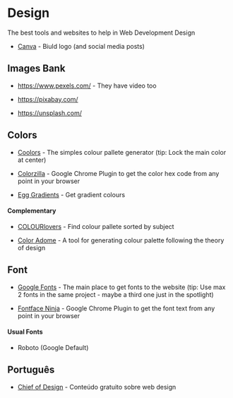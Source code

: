 # Design

The best tools and websites to help in Web Development Design

- [Canva](https://www.canva.com/) - Biuld logo (and social media posts)

## Images Bank

- <https://www.pexels.com/> - They have video too

- <https://pixabay.com/>

- <https://unsplash.com/>

## Colors

- [Coolors](https://coolors.co/) - The simples colour pallete generator (tip: Lock the main color at center)

- [Colorzilla](https://www.colorzilla.com/chrome/) - Google Chrome Plugin to get the color hex code from any point in your browser

- [Egg Gradients](https://www.eggradients.com/) - Get gradient colours

#### Complementary

- [COLOURlovers](https://www.colourlovers.com/) - Find colour pallete sorted by subject

- [Color Adome](https://color.adobe.com/) - A tool for generating colour palette following the theory of design

## Font

- [Google Fonts](https://fonts.google.com/) - The main place to get fonts to the website (tip: Use max 2 fonts in the same project - maybe a third one just in the spotlight)

- [Fontface Ninja](https://www.fonts.ninja/) - Google Chrome Plugin to get the font text from any point in your browser

#### Usual Fonts

- Roboto (Google Default)

## Português

- [Chief of Design](https://www.chiefofdesign.com.br/materiais-educativos/) - Conteúdo gratuito sobre web design
